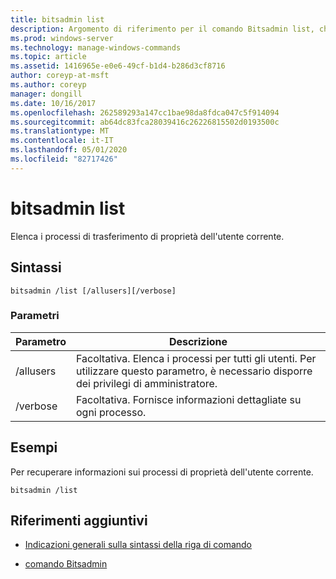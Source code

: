 ```yaml
---
title: bitsadmin list
description: Argomento di riferimento per il comando Bitsadmin list, che elenca i processi di trasferimento di proprietà dell'utente corrente.
ms.prod: windows-server
ms.technology: manage-windows-commands
ms.topic: article
ms.assetid: 1416965e-e0e6-49cf-b1d4-b286d3cf8716
author: coreyp-at-msft
ms.author: coreyp
manager: dongill
ms.date: 10/16/2017
ms.openlocfilehash: 262589293a147cc1bae98da8fdca047c5f914094
ms.sourcegitcommit: ab64dc83fca28039416c26226815502d0193500c
ms.translationtype: MT
ms.contentlocale: it-IT
ms.lasthandoff: 05/01/2020
ms.locfileid: "82717426"
---
```

# <a name="bitsadmin-list"></a>bitsadmin list

Elenca i processi di trasferimento di proprietà dell'utente corrente.

## <a name="syntax"></a>Sintassi

```
bitsadmin /list [/allusers][/verbose]
```

### <a name="parameters"></a>Parametri

| Parametro | Descrizione |
| -------------- | -------------- |
| /allusers | Facoltativa. Elenca i processi per tutti gli utenti. Per utilizzare questo parametro, è necessario disporre dei privilegi di amministratore. |
| /verbose | Facoltativa. Fornisce informazioni dettagliate su ogni processo. |

## <a name="examples"></a>Esempi

Per recuperare informazioni sui processi di proprietà dell'utente corrente.

```
bitsadmin /list
```

## <a name="additional-references"></a>Riferimenti aggiuntivi

- [Indicazioni generali sulla sintassi della riga di comando](command-line-syntax-key.md)

- [comando Bitsadmin](bitsadmin.md)
